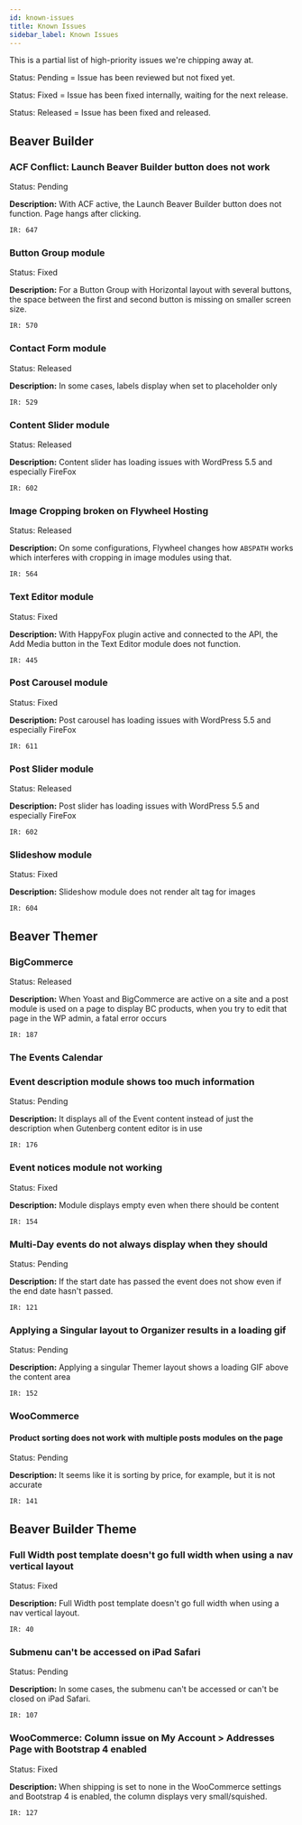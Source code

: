 ```yaml
---
id: known-issues
title: Known Issues
sidebar_label: Known Issues
---
```


This is a partial list of high-priority issues we're chipping away at.


<p><span class="badge badge--secondary">Status: Pending</span> = Issue has been reviewed but not fixed yet.</p>
<p><span class="badge badge--primary">Status: Fixed</span> = Issue has been fixed internally, waiting for the next release.</p>
<p><span class="badge badge--success">Status: Released</span> = Issue has been fixed and released.</p>

## Beaver Builder

### ACF Conflict: Launch Beaver Builder button does not work

<p><span class="badge badge--primary">Status: Pending</span></p>

**Description:** With ACF active, the Launch Beaver Builder button does not function.  Page hangs after clicking.

`IR: 647`


### Button Group module
<p><span class="badge badge--primary">Status: Fixed</span></p>

**Description:** For a Button Group with Horizontal layout with several buttons, the space between the first and second button is missing on smaller screen size.

`IR: 570`

### Contact Form module

<p><span class="badge badge--success">Status: Released</span></p>

**Description:** In some cases, labels display when set to placeholder only

`IR: 529`

### Content Slider module
<p><span class="badge badge--success">Status: Released</span></p>

**Description:** Content slider has loading issues with WordPress 5.5 and especially FireFox

`IR: 602`

### Image Cropping broken on Flywheel Hosting

<p><span class="badge badge--success">Status: Released</span></p>

**Description:** On some configurations, Flywheel changes how `ABSPATH` works which interferes with cropping in image modules using that.

`IR: 564`

### Text Editor module

<p><span class="badge badge--primary">Status: Fixed</span></p>

**Description:** With HappyFox plugin active and connected to the API, the Add Media button in the Text Editor module does not function.

`IR: 445`

### Post Carousel module
<p><span class="badge badge--primary">Status: Fixed</span></p>

**Description:**  Post carousel has loading issues with WordPress 5.5 and especially FireFox

`IR: 611`

### Post Slider module
<p><span class="badge badge--success">Status: Released</span></p>

**Description:**  Post slider has loading issues with WordPress 5.5 and especially FireFox

`IR: 602`

### Slideshow module
<p><span class="badge badge--primary">Status: Fixed</span></p>

**Description:**  Slideshow module does not render alt tag for images

`IR: 604`

## Beaver Themer

### BigCommerce

<p><span class="badge badge--success">Status: Released</span></p>

**Description:** When Yoast and BigCommerce are active on a site and a post module is used on a page to display BC products, when you try to edit that page in the WP admin, a fatal error occurs

`IR: 187`

### The Events Calendar

### Event description module shows too much information
<p><span class="badge badge--secondary">Status: Pending</span></p>

**Description:** It displays all of the Event content instead of just the description when Gutenberg content editor is in use

`IR: 176`

### Event notices module not working

<p><span class="badge badge--primary">Status: Fixed</span></p>

**Description:** Module displays empty even when there should be content

`IR: 154`

### Multi-Day events do not always display when they should
<p><span class="badge badge--secondary">Status: Pending</span></p>

**Description:** If the start date has passed the event does not show even if the end date hasn't passed.

`IR: 121`

### Applying a Singular layout to Organizer results in a loading gif
<p><span class="badge badge--secondary">Status: Pending</span></p>

**Description:** Applying a singular Themer layout shows a loading GIF above the content area

`IR: 152`

### WooCommerce

#### Product sorting does not work with multiple posts modules on the page
<p><span class="badge badge--secondary">Status: Pending</span></p>

**Description:** It seems like it is sorting by price, for example, but it is not accurate

`IR: 141`

## Beaver Builder Theme

### Full Width post template doesn't go full width when using a nav vertical layout
<p><span class="badge badge--primary">Status: Fixed</span></p>

**Description:** Full Width post template doesn't go full width when using a nav vertical layout.

`IR: 40`

### Submenu can't be accessed on iPad Safari
<p><span class="badge badge--secondary">Status: Pending</span></p>

**Description:** In some cases, the submenu can't be accessed or can't be closed on iPad Safari.

`IR: 107`

### WooCommerce: Column issue on My Account > Addresses Page with Bootstrap 4 enabled
<p><span class="badge badge--primary">Status: Fixed</span></p>

**Description:** When shipping is set to none in the WooCommerce settings and Bootstrap 4 is enabled, the column displays very small/squished.

`IR: 127`
